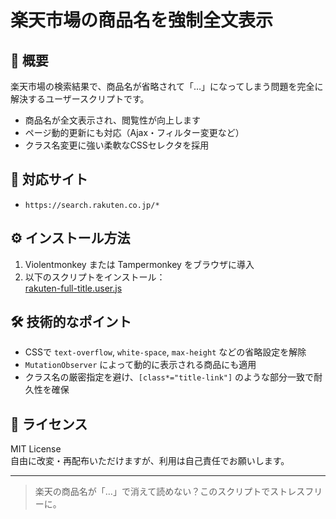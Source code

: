 # 楽天市場の商品名を強制全文表示

## 📌 概要
楽天市場の検索結果で、商品名が省略されて「…」になってしまう問題を完全に解決するユーザースクリプトです。

- 商品名が全文表示され、閲覧性が向上します
- ページ動的更新にも対応（Ajax・フィルター変更など）
- クラス名変更に強い柔軟なCSSセレクタを採用

## 🧩 対応サイト
- `https://search.rakuten.co.jp/*`

## ⚙️ インストール方法

1. Violentmonkey または Tampermonkey をブラウザに導入
2. 以下のスクリプトをインストール：  
   [rakuten-full-title.user.js](./rakuten-full-title.user.js)

## 🛠 技術的なポイント

- CSSで `text-overflow`, `white-space`, `max-height` などの省略設定を解除
- `MutationObserver` によって動的に表示される商品にも適用
- クラス名の厳密指定を避け、`[class*="title-link"]` のような部分一致で耐久性を確保

## 📜 ライセンス

MIT License  
自由に改変・再配布いただけますが、利用は自己責任でお願いします。

---

> 楽天の商品名が「…」で消えて読めない？このスクリプトでストレスフリーに。

